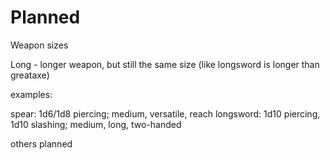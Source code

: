 
# Planned

Weapon sizes

Long - longer weapon, but still the same size (like longsword is longer than greataxe)


examples:

spear: 1d6/1d8 piercing; medium, versatile, reach
longsword: 1d10 piercing, 1d10 slashing; medium, long, two-handed

others planned


